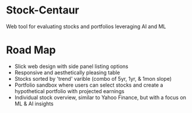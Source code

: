 # Stock-Centaur
Web tool for evaluating stocks and portfolios leveraging AI and ML

# Road Map

  - Slick web design with side panel listing options
  - Responsive and aesthetically pleasing table
  - Stocks sorted by 'trend' varible (combo of 5yr, 1yr, & 1mon slope)
  - Portfolio sandbox where users can select stocks and create a hypothetical portfolio with projected earnings
  - Individual stock overview, similar to Yahoo Finance, but with a focus on ML & AI insights  
